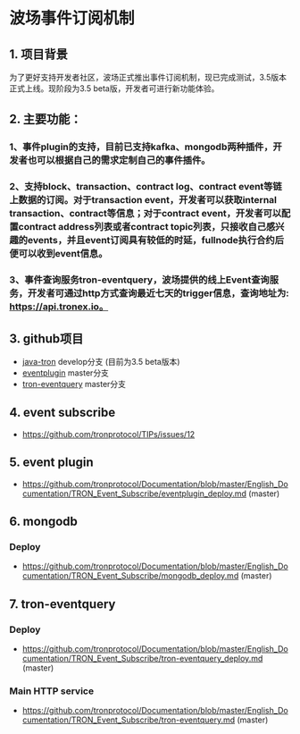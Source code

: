 # 波场事件订阅机制
## 1.  项目背景
为了更好支持开发者社区，波场正式推出事件订阅机制，现已完成测试，3.5版本正式上线。现阶段为3.5 beta版，开发者可进行新功能体验。
## 2.  主要功能：
### 1、事件plugin的支持，目前已支持kafka、mongodb两种插件，开发者也可以根据自己的需求定制自己的事件插件。
### 2、支持block、transaction、contract log、contract event等链上数据的订阅。对于transaction event，开发者可以获取internal transaction、contract等信息；对于contract event，开发者可以配置contract address列表或者contract topic列表，只接收自己感兴趣的events，并且event订阅具有较低的时延，fullnode执行合约后便可以收到event信息。
### 3、事件查询服务tron-eventquery，波场提供的线上Event查询服务，开发者可通过http方式查询最近七天的trigger信息，查询地址为: https://api.tronex.io。

## 3. github项目
- [java-tron](https://github.com/tronprotocol/java-tron) develop分支 (目前为3.5 beta版本)
- [eventplugin](https://github.com/tronprotocol/event-plugin) master分支
- [tron-eventquery](https://github.com/tronprotocol/tron-eventquery) master分支


## 4. event subscribe
- https://github.com/tronprotocol/TIPs/issues/12

## 5. event plugin
- https://github.com/tronprotocol/Documentation/blob/master/English_Documentation/TRON_Event_Subscribe/eventplugin_deploy.md (master)

## 6. mongodb
### Deploy
- https://github.com/tronprotocol/Documentation/blob/master/English_Documentation/TRON_Event_Subscribe/mongodb_deploy.md (master)

## 7. tron-eventquery
### Deploy
- https://github.com/tronprotocol/Documentation/blob/master/English_Documentation/TRON_Event_Subscribe/tron-eventquery_deploy.md (master)
### Main HTTP service
- https://github.com/tronprotocol/Documentation/blob/master/English_Documentation/TRON_Event_Subscribe/tron-eventquery.md (master)
